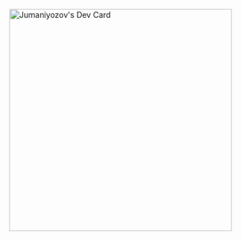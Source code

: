 <a href="https://app.daily.dev/Jumaniyozov"><img src="https://api.daily.dev/devcards/9fec7eccb7cf4befb2bc0e9b7d78850b.png?r=b9c" width="400" alt="Jumaniyozov's Dev Card"/></a>
